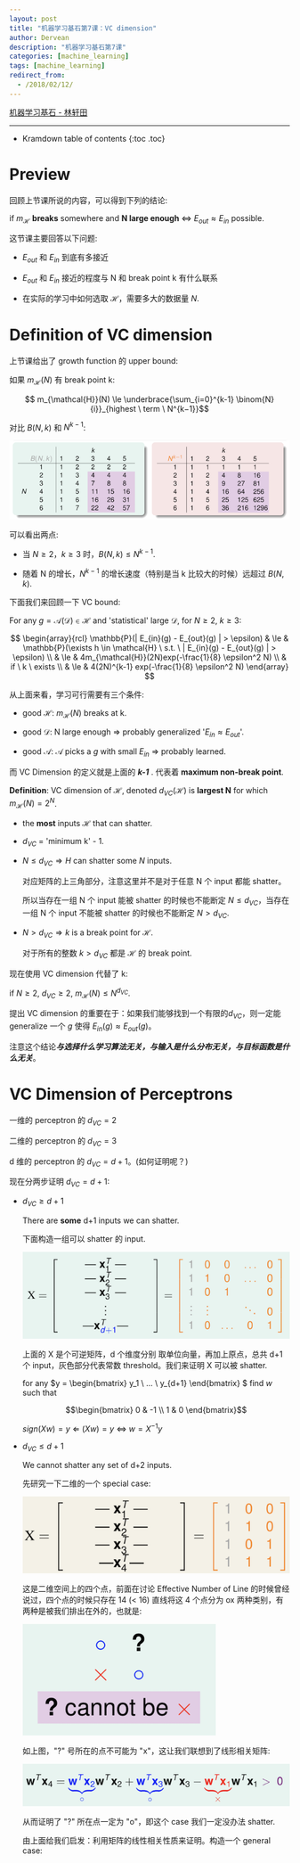 ```yaml
---
layout: post
title: "机器学习基石第7课：VC dimension"
author: Dervean
description: "机器学习基石第7课"
categories: [machine_learning]
tags: [machine_learning]
redirect_from:
  - /2018/02/12/
---
```


[机器学习基石 - 林轩田](https://www.csie.ntu.edu.tw/~htlin/course/mlfound17fall/)

---

* Kramdown table of contents
{:toc .toc}

# Preview

回顾上节课所说的内容，可以得到下列的结论:

if $m_{\mathcal{H}}$ **breaks** somewhere and **N large enough**  $\Leftrightarrow$  $E_{out} \approx E_{in}$ possible.

这节课主要回答以下问题:

- $E_{out}$ 和 $E_{in}$ 到底有多接近

- $E_{out}$ 和 $E_{in}$ 接近的程度与 N 和 break point k 有什么联系

- 在实际的学习中如何选取 $\mathcal{H}$，需要多大的数据量 $N$.

# Definition of VC dimension

上节课给出了 growth function 的 upper bound:

如果 $m_{\mathcal{H}}(N)$ 有 break point k:

$$ m_{\mathcal{H}}(N) \le \underbrace{\sum_{i=0}^{k-1} \binom{N}{i}}_{highest \ term \ N^{k−1}}$$

对比 $B(N,k)$ 和 $N^{k-1}$:

![vc-dimension-definition-1](/images/ML/vc-dimension-definition-1.png "vc dimention definition")

可以看出两点:

- 当 $N \ge 2$，$k \ge 3$ 时，$B(N,k) \le N^{k-1}$.

- 随着 N 的增长，$N^{k-1}$ 的增长速度（特别是当 k 比较大的时候）远超过 $B(N,k)$.

下面我们来回顾一下 VC bound:

For any $g = \mathcal{A}(\mathcal{D}) \in \mathcal{H}$ and 'statistical' large $\mathcal{D}$, for $N \ge 2$, $k \ge 3$:

$$
\begin{array}{rcl}
\mathbb{P}(| E_{in}(g) - E_{out}(g) | > \epsilon) 	& 	\le 	&	\mathbb{P}(\exists h \in \mathcal{H} \ s.t. \ | E_{in}(g) - E_{out}(g) | > \epsilon) 	\\
													& 	\le 	&	4m_{\mathcal{H}}(2N)exp(-\frac{1}{8} \epsilon^2 N) 										\\
													& 	if \ k \ exists																						\\
													& 	\le 	& 4(2N)^{k-1} exp(-\frac{1}{8} \epsilon^2 N)
\end{array}
$$

从上面来看，学习可行需要有三个条件:

- good $\mathcal{H}$: $m_{\mathcal{H}}(N)$ breaks at k.

- good $\mathcal{D}$: N large enough $\Rightarrow$ probably generalized '$E_{in} \approx E_{out}$'.

- good $\mathcal{A}$: $\mathcal{A}$ picks a $g$ with small $E_{in}$ $\Rightarrow$ probably learned.

而 VC Dimension 的定义就是上面的  ***k-1***  . 代表着 **maximum non-break point**.

**Definition**: VC dimension of $\mathcal{H}$, denoted $d_{VC}(\mathcal{H})$ is **largest N** for which $m_{\mathcal{H}}(N) = 2^N$.

- the **most** inputs $\mathcal{H}$ that can shatter.

- $d_{VC}$ = 'minimum k' - 1.

- $N \le d_{VC} \Rightarrow H$ can shatter some $N$ inputs. 

  对应矩阵的上三角部分，注意这里并不是对于任意 N 个 input 都能 shatter。

  所以当存在一组 N 个 input 能被 shatter 的时候也不能断定 $N \le d_{VC}$，当存在一组 N 个 input 不能被 shatter 的时候也不能断定 $N > d_{VC}$.

- $N > d_{VC} \Rightarrow k$ is a break point for $\mathcal{H}$. 

  对于所有的整数 $k > d_{VC}$ 都是 $\mathcal{H}$ 的 break point.

现在使用 VC dimension 代替了 k:

if $N \ge 2$, $d_{VC} \ge 2$, $m_{\mathcal{H}}(N) \le N^{d_{VC}}$.

提出 VC dimension 的重要在于：如果我们能够找到一个有限的$d_{VC}$，则一定能 generalize 一个 $g$ 使得 $E_{in}(g) \approx E_{out}(g)$。

注意这个结论***与选择什么学习算法无关，与输入是什么分布无关，与目标函数是什么无关***。

# VC Dimension of Perceptrons

一维的 perceptron 的 $d_{VC} = 2$

二维的 perceptron 的 $d_{VC} = 3$

d 维的 perceptron 的 $d_{VC} = d + 1$。(如何证明呢？)

现在分两步证明 $d_{VC} = d + 1$:

- $d_{VC} \ge d + 1$ 

  There are **some** d+1 inputs we can shatter.

  下面构造一组可以 shatter 的 input.

  ![vc-dimension-perceptrons-1](/images/ML/vc-dimension-perceptrons-1.png "trivial input")

  上面的 X 是个可逆矩阵，d 个维度分别 取单位向量，再加上原点，总共 d+1 个 input，灰色部分代表常数 threshold。我们来证明 X 可以被 shatter.

  for any $y = \begin{bmatrix} y_1 \\ ... \\ y_{d+1} \end{bmatrix} $ find $w$ such that 

  $$\begin{bmatrix} 0 & -1 \\ 1 & 0 \end{bmatrix}$$

  $sign(Xw) = y$ $\Leftarrow$ $(Xw) = y$ $\Leftrightarrow$ $w = X^{-1}y$

- $d_{VC} \le d + 1$

  We cannot shatter any set of d+2 inputs.

  先研究一下二维的一个 special case:

  ![vc-dimension-perceptrons-2](/images/ML/vc-dimension-perceptrons-2.png "2D dimension special case")

  这是二维空间上的四个点，前面在讨论 Effective Number of Line 的时候曾经说过，四个点的时候只存在 14 (< 16) 直线将这 4 个点分为 ox 两种类别，有两种是被我们排出在外的，也就是:

  ![vc-dimension-perceptrons-3](/images/ML/vc-dimension-perceptrons-3.png "2D dimension special case")

  如上图，"?" 号所在的点不可能为 "x"，这让我们联想到了线形相关矩阵:

  ![vc-dimension-perceptrons-4](/images/ML/vc-dimension-perceptrons-4.png "2D dimension special case")

  从而证明了 "?" 所在点一定为 "o"，即这个 case 我们一定没办法 shatter.

  由上面给我们启发：利用矩阵的线性相关性质来证明。构造一个 general case:








































